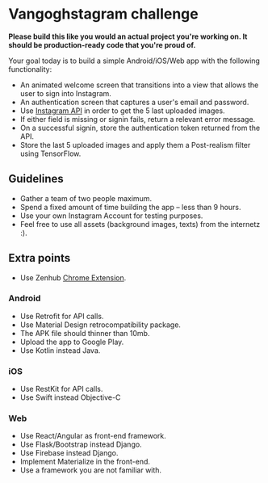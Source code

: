# Vangoghstagram challenge

**Please build this like you would an actual project you're working on. It should be production-ready code that you're proud of.**

Your goal today is to build a simple Android/iOS/Web app with the following functionality:

* An animated welcome screen that transitions into a view that allows the user to sign into Instagram.
* An authentication screen that captures a user's email and password.
* Use [Instagram API] in order to get the 5 last uploaded images.
* If either field is missing or signin fails, return a relevant error message.
* On a successful signin, store the authentication token returned from the API.
* Store the last 5 uploaded images and apply them a Post-realism filter using
TensorFlow.

## Guidelines

* Gather a team of two people maximum.
* Spend a fixed amount of time building the app – less than 9 hours.
* Use your own Instagram Account for testing purposes.
* Feel free to use all assets (background images, texts) from the internetz :).


## Extra points

* Use Zenhub [Chrome Extension].


### Android
* Use Retrofit for API calls.
* Use Material Design retrocompatibility package.
* The APK file should thinner than 10mb.
* Upload the app to Google Play.
* Use Kotlin instead Java.

### iOS
* Use RestKit for API calls.
* Use Swift instead Objective-C

### Web
* Use React/Angular as front-end framework.
* Use Flask/Bootstrap instead Django.
* Use Firebase instead Django.
* Implement Materialize in the front-end.
* Use a framework you are not familiar with.


[Instagram API]: https://www.instagram.com/developer/

[Chrome extension]: https://www.zenhub.com/
